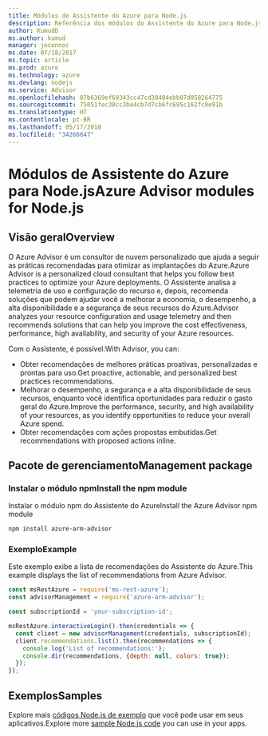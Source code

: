 ```yaml
---
title: Módulos de Assistente do Azure para Node.js
description: Referência dos módulos do Assistente do Azure para Node.js
author: KumudD
ms.author: kumud
manager: jeconnoc
ms.date: 07/18/2017
ms.topic: article
ms.prod: azure
ms.technology: azure
ms.devlang: nodejs
ms.service: Advisor
ms.openlocfilehash: 07b6369ef69343cc47cd38484ebb87d050264775
ms.sourcegitcommit: 75051fec38cc3be4cb7d7cb6fc695c162fc0e91b
ms.translationtype: HT
ms.contentlocale: pt-BR
ms.lasthandoff: 05/17/2018
ms.locfileid: "34266647"
---
```

# <a name="azure-advisor-modules-for-nodejs"></a><span data-ttu-id="01cff-103">Módulos de Assistente do Azure para Node.js</span><span class="sxs-lookup"><span data-stu-id="01cff-103">Azure Advisor modules for Node.js</span></span>

## <a name="overview"></a><span data-ttu-id="01cff-104">Visão geral</span><span class="sxs-lookup"><span data-stu-id="01cff-104">Overview</span></span>

<span data-ttu-id="01cff-105">O Azure Advisor é um consultor de nuvem personalizado que ajuda a seguir as práticas recomendadas para otimizar as implantações do Azure.</span><span class="sxs-lookup"><span data-stu-id="01cff-105">Azure Advisor is a personalized cloud consultant that helps you follow best practices to optimize your Azure deployments.</span></span> <span data-ttu-id="01cff-106">O Assistente analisa a telemetria de uso e configuração do recurso e, depois, recomenda soluções que podem ajudar você a melhorar a economia, o desempenho, a alta disponibilidade e a segurança de seus recursos do Azure.</span><span class="sxs-lookup"><span data-stu-id="01cff-106">Advisor analyzes your resource configuration and usage telemetry and then recommends solutions that can help you improve the cost effectiveness, performance, high availability, and security of your Azure resources.</span></span>

<span data-ttu-id="01cff-107">Com o Assistente, é possível:</span><span class="sxs-lookup"><span data-stu-id="01cff-107">With Advisor, you can:</span></span>
- <span data-ttu-id="01cff-108">Obter recomendações de melhores práticas proativas, personalizadas e prontas para uso.</span><span class="sxs-lookup"><span data-stu-id="01cff-108">Get proactive, actionable, and personalized best practices recommendations.</span></span>
- <span data-ttu-id="01cff-109">Melhorar o desempenho, a segurança e a alta disponibilidade de seus recursos, enquanto você identifica oportunidades para reduzir o gasto geral do Azure.</span><span class="sxs-lookup"><span data-stu-id="01cff-109">Improve the performance, security, and high availability of your resources, as you identify opportunities to reduce your overall Azure spend.</span></span>
- <span data-ttu-id="01cff-110">Obter recomendações com ações propostas embutidas.</span><span class="sxs-lookup"><span data-stu-id="01cff-110">Get recommendations with proposed actions inline.</span></span>

## <a name="management-package"></a><span data-ttu-id="01cff-111">Pacote de gerenciamento</span><span class="sxs-lookup"><span data-stu-id="01cff-111">Management package</span></span>

### <a name="install-the-npm-module"></a><span data-ttu-id="01cff-112">Instalar o módulo npm</span><span class="sxs-lookup"><span data-stu-id="01cff-112">Install the npm module</span></span>

<span data-ttu-id="01cff-113">Instalar o módulo npm do Assistente do Azure</span><span class="sxs-lookup"><span data-stu-id="01cff-113">Install the Azure Advisor npm module</span></span>

```bash
npm install azure-arm-advisor
```

### <a name="example"></a><span data-ttu-id="01cff-114">Exemplo</span><span class="sxs-lookup"><span data-stu-id="01cff-114">Example</span></span>

<span data-ttu-id="01cff-115">Este exemplo exibe a lista de recomendações do Assistente do Azure.</span><span class="sxs-lookup"><span data-stu-id="01cff-115">This example displays the list of recommendations from Azure Advisor.</span></span>

```javascript
const msRestAzure = require('ms-rest-azure');
const advisorManagement = require('azure-arm-advisor');

const subscriptionId = 'your-subscription-id';

msRestAzure.interactiveLogin().then(credentials => {
  const client = new advisorManagement(credentials, subscriptionId);
  client.recommendations.list().then(recommendations => {
    console.log('List of recommendations:');
    console.dir(recommendations, {depth: null, colors: true});
  });
});
```

## <a name="samples"></a><span data-ttu-id="01cff-116">Exemplos</span><span class="sxs-lookup"><span data-stu-id="01cff-116">Samples</span></span>

<span data-ttu-id="01cff-117">Explore mais [códigos Node.js de exemplo](https://azure.microsoft.com/resources/samples/?platform=nodejs) que você pode usar em seus aplicativos.</span><span class="sxs-lookup"><span data-stu-id="01cff-117">Explore more [sample Node.js code](https://azure.microsoft.com/resources/samples/?platform=nodejs) you can use in your apps.</span></span>
